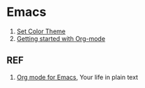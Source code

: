 # Emacs

1. [Set Color Theme](./color-theme.org)
1. [Getting started with Org-mode](./quickstart.org)

## REF

1. [Org mode for Emacs](https://orgmode.org/), Your life in plain text
